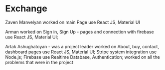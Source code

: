 # Exchange

Zaven Manvelyan worked on main Page use React JS, Material UI

Arman worked on Sign in, Sign Up - pages and connection with firebase use React JS, Material UI;

Artak Ashughatoyan - was a project leader worked on About, buy, contact, dashboard pages use React JS, Material UI;
Stripe system integration use Node.js;
Firebase use Realtime Database, Authentication;
worked on all the problems that were in the project
